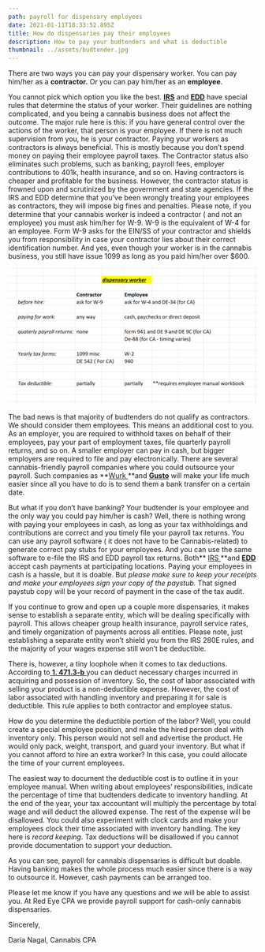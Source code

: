 ```yaml
---
path: payroll for dispensary employees
date: 2021-01-11T18:33:52.895Z
title: How do dispensaries pay their employees
description: How to pay your budtenders and what is deductible
thumbnail: ../assets/budtender.jpg
---
```

There are two ways you can pay your dispensary worker.
You can pay him/her as a **contractor.** Or you can pay him/her as an **employee**.

You cannot pick which option you like the best. **[IRS](https://www.irs.gov/businesses/small-businesses-self-employed/independent-contractor-defined)** and **[EDD](https://www.edd.ca.gov/pdf_pub_ctr/de38.pdf)** have special rules that determine the status of your worker. Their guidelines are nothing complicated, and you being a cannabis business does not affect the outcome. The major rule here is this: if you have general control over the actions of the worker, that person is your employee. If there is not much supervision from you, he is your contractor.
Paying your workers as contractors is always beneficial. This is mostly because you don’t spend money on paying their employee payroll taxes. The Contractor status also eliminates such problems, such as banking, payroll fees, employer contributions to 401k, health insurance, and so on. Having contractors is cheaper and profitable for the business. However, the contractor status is frowned upon and scrutinized by the government and state agencies. If the IRS and EDD determine that you’ve been wrongly treating your employees as contractors, they will impose big fines and penalties.
Please note, if you determine that your cannabis worker is indeed a contractor ( and not an employee) you must ask him/her for W-9. W-9 is the equivalent of W-4 for an employee. Form W-9 asks for the EIN/SS of your contractor and shields you from responsibility in case your contractor lies about their correct identification number. And yes, even though your worker is in the cannabis business, you still have issue 1099 as long as you paid him/her over $600.

![dispensary payroll](../assets/dispensary-payroll.png "dispensary payroll explanation")

The bad news is that majority of budtenders do not qualify as contractors. We should consider them employees. This means an additional cost to you. As an employer, you are required to withhold taxes on behalf of their employees, pay your part of employment taxes, file quarterly payroll returns, and so on. A smaller employer can pay in cash, but bigger employers are required to file and pay electronically. There are several cannabis-friendly payroll companies where you could outsource your payroll. Such companies as **[Wurk ](https://www.enjoywurk.com/)**and **[Gusto](https://gusto.com/)** will make your life much easier since all you have to do is to send them a bank transfer on a certain date.

But what if you don’t have banking? Your budtender is your employee and the only way you could pay him/her is cash? Well, there is nothing wrong with paying your employees in cash, as long as your tax withholdings and contributions are correct and you timely file your payroll tax returns. You can use any payroll software ( it does not have to be Cannabis-related) to generate correct pay stubs for your employees. And you can use the same software to e-file the IRS and EDD payroll tax returns. Both** [IRS ](https://www.irs.gov/payments/pay-with-cash-at-a-retail-partner)**and **[EDD](ps://edd.ca.gov/Payroll_Taxes/Cannabis_Industry_Payroll_Tax_Reporting.htm)** accept cash payments at participating locations. Paying your employees in cash is a hassle, but it is doable. But *please make sure to keep your receipts and make your employees sign your copy of the paystub.* That signed paystub copy will be your record of payment in the case of the tax audit.

If you continue to grow and open up a couple more dispensaries, it makes sense to establish a separate entity, which will be dealing specifically with payroll. This allows cheaper group health insurance, payroll service rates, and timely organization of payments across all entities. Please note, just establishing a separate entity won’t shield you from the IRS 280E rules, and the majority of your wages expense still won’t be deductible.

There is, however, a tiny loophole when it comes to tax deductions. According to[ **1. 471.3-b** ](https://www.law.cornell.edu/cfr/text/26/1.471-3)you can deduct necessary charges incurred in [](https://www.law.cornell.edu/definitions/index.php?width=840&height=800&iframe=true&def_id=b4fd2f5787c50dec454d78d426690823&term_occur=999&term_src=Title:26:Chapter:I:Subchapter:A:Part:1:Subjgrp:7:1.471-3)acquiring and possession of inventory. So, the cost of labor associated with selling your product is a non-deductible expense. However, the cost of labor associated with handling inventory and preparing it for sale is deductible. This rule applies to both contractor and employee status.

How do you determine the deductible portion of the labor? Well, you could create a special employee position, and make the hired person deal with inventory only. This person would not sell and advertise the product. He would only pack, weight, transport, and guard your inventory. But what if you cannot afford to hire an extra worker? In this case, you could allocate the time of your current employees.

The easiest way to document the deductible cost is to outline it in your employee manual. When writing about employees’ responsibilities, indicate the percentage of time that budtenders dedicate to inventory handling. At the end of the year, your tax accountant will multiply the percentage by total wage and will deduct the allowed expense. The rest of the expense will be disallowed. You could also experiment with clock cards and make your employees clock their time associated with inventory handling. The key here is *record keeping*. Tax deductions will be disallowed if you cannot provide documentation to support your deduction.

As you can see, payroll for cannabis dispensaries is difficult but doable. Having banking makes the whole process much easier since there is a way to outsource it. However, cash payments can be arranged too.

Please let me know if you have any questions and we will be able to assist you. At Red Eye CPA we provide payroll support for cash-only cannabis dispensaries.

Sincerely,


Daria Nagal, Cannabis CPA